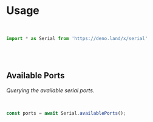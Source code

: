 
# Usage

<br>

```JavaScript
import * as Serial from 'https://deno.land/x/serial'
```

<br>
<br>

## Available Ports

*Querying the available serial ports.*

<br>

```JavaScript
const ports = await Serial.availablePorts();
```

<br>
